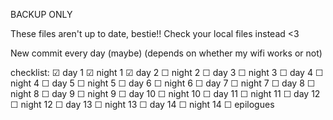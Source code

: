 BACKUP ONLY

These files aren't up to date, bestie!! Check your local files instead <3

New commit every day (maybe) (depends on whether my wifi works or not)

checklist:
☑ day 1
☑ night 1
☑ day 2
☐ night 2
☐ day 3
☐ night 3
☐ day 4
☐ night 4
☐ day 5
☐ night 5
☐ day 6
☐ night 6
☐ day 7
☐ night 7
☐ day 8
☐ night 8
☐ day 9
☐ night 9
☐ day 10
☐ night 10
☐ day 11
☐ night 11
☐ day 12
☐ night 12
☐ day 13
☐ night 13
☐ day 14
☐ night 14
☐ epilogues
